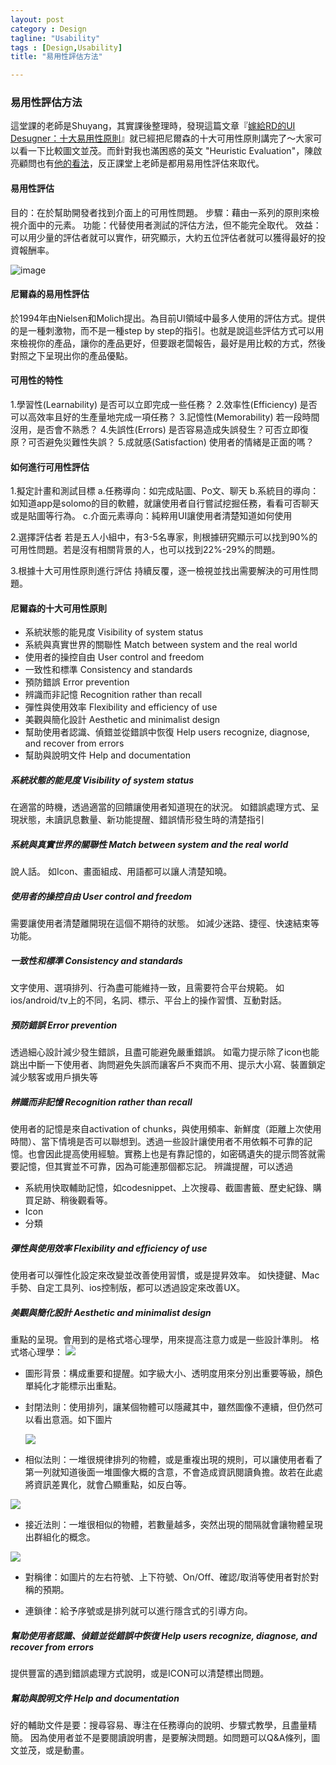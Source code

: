 ```yaml
---
layout: post
category : Design 
tagline: "Usability"
tags : [Design,Usability]
title: "易用性評估方法"

---
```


### 易用性評估方法

這堂課的老師是Shuyang，其實課後整理時，發現這篇文章『[嫁給RD的UI Desugner：十大易用性原則](http://blog.akanelee.me/posts/160115-top-ten-usability-principles)』就已經把尼爾森的十大可用性原則講完了～大家可以看一下比較圖文並茂。而針對我也滿困惑的英文 "Heuristic Evaluation"，陳啟亮顧問也有[他的看法](http://www.xxc.idv.tw/dokuwiki/heuristics_usability_evaluation)，反正課堂上老師是都用易用性評估來取代。

#### 易用性評估
目的：在於幫助開發者找到介面上的可用性問題。
步驟：藉由一系列的原則來檢視介面中的元素。
功能：代替使用者測試的評估方法，但不能完全取代。
效益：可以用少量的評估者就可以實作，研究顯示，大約五位評估者就可以獲得最好的投資報酬率。

![image](https://farm1.staticflickr.com/336/20326329758_4404970cf7_o.gif)
#### 尼爾森的易用性評估
於1994年由Nielsen和Molich提出。為目前UI領域中最多人使用的評估方式。提供的是一種刺激物，而不是一種step by step的指引。也就是說這些評估方式可以用來檢視你的產品，讓你的產品更好，但要跟老闆報告，最好是用比較的方式，然後對照之下呈現出你的產品優點。

#### 可用性的特性
1.學習性(Learnability)
是否可以立即完成一些任務？
2.效率性(Efficiency)
是否可以高效率且好的生產量地完成一項任務？
3.記憶性(Memorability)
若一段時間沒用，是否會不熟悉？
4.失誤性(Errors)
是否容易造成失誤發生？可否立即復原？可否避免災難性失誤？
5.成就感(Satisfaction)
使用者的情緒是正面的嗎？

#### 如何進行可用性評估
1.擬定計畫和測試目標
a.任務導向：如完成貼圖、Po文、聊天
b.系統目的導向：如知道app是solomo的目的軟體，就讓使用者自行嘗試挖掘任務，看看可否聊天或是貼圖等行為。
c.介面元素導向：純粹用UI讓使用者清楚知道如何使用

2.選擇評估者
若是五人小組中，有3-5名專家，則根據研究顯示可以找到90%的可用性問題。若是沒有相關背景的人，也可以找到22%-29%的問題。

3.根據十大可用性原則進行評估
持續反覆，逐一檢視並找出需要解決的可用性問題。


#### 尼爾森的十大可用性原則
- 系統狀態的能見度 Visibility of system status
- 系統與真實世界的關聯性 Match between system and the real world
- 使用者的操控自由 User control and freedom
- 一致性和標準 Consistency and standards
- 預防錯誤 Error prevention
- 辨識而非記憶 Recognition rather than recall
- 彈性與使用效率 Flexibility and efficiency of use
- 美觀與簡化設計 Aesthetic and minimalist design
- 幫助使用者認識、偵錯並從錯誤中恢復 Help users recognize, diagnose, and recover from errors
- 幫助與說明文件 Help and documentation


##### 系統狀態的能見度 Visibility of system status
在適當的時機，透過適當的回饋讓使用者知道現在的狀況。
如錯誤處理方式、呈現狀態，未讀訊息數量、新功能提醒、錯誤情形發生時的清楚指引

##### 系統與真實世界的關聯性 Match between system and the real world
說人話。
如Icon、畫面組成、用語都可以讓人清楚知曉。

##### 使用者的操控自由 User control and freedom
需要讓使用者清楚離開現在這個不期待的狀態。
如減少迷路、捷徑、快速結束等功能。

##### 一致性和標準 Consistency and standards
文字使用、選項排列、行為盡可能維持一致，且需要符合平台規範。
如ios/android/tv上的不同，名詞、標示、平台上的操作習慣、互動對話。

##### 預防錯誤 Error prevention
透過細心設計減少發生錯誤，且盡可能避免嚴重錯誤。
如電力提示除了icon也能跳出中斷一下使用者、詢問避免失誤而讓客戶不爽而不用、提示大小寫、裝置鎖定減少駭客或用戶損失等

##### 辨識而非記憶 Recognition rather than recall
使用者的記憶是來自activation of chunks，與使用頻率、新鮮度（距離上次使用時間）、當下情境是否可以聯想到。透過一些設計讓使用者不用依賴不可靠的記憶。也會因此提高使用經驗。實務上也是有靠記憶的，如密碼遺失的提示問答就需要記憶，但其實並不可靠，因為可能連那個都忘記。
辨識提醒，可以透過
- 系統用快取輔助記憶，如codesnippet、上次搜尋、截圖書籤、歷史紀錄、購買足跡、稍後觀看等。
- Icon
- 分類
##### 彈性與使用效率 Flexibility and efficiency of use
使用者可以彈性化設定來改變並改善使用習慣，或是提昇效率。
如快捷鍵、Mac手勢、自定工具列、ios控制版，都可以透過設定來改善UX。

##### 美觀與簡化設計 Aesthetic and minimalist design
重點的呈現。會用到的是格式塔心理學，用來提高注意力或是一些設計準則。
格式塔心理學：
![](https://farm1.staticflickr.com/563/19892789064_cfddfbeab5_o.jpg)

- 圖形背景：構成重要和提醒。如字級大小、透明度用來分別出重要等級，顏色單純化才能標示出重點。

- 封閉法則：使用排列，讓某個物體可以隱藏其中，雖然圖像不連續，但仍然可以看出意涵。如下圖片

	![](https://farm1.staticflickr.com/567/20489162146_679c2c82ce_o.jpg)

- 相似法則：一堆很規律排列的物體，或是重複出現的規則，可以讓使用者看了第一列就知道後面一堆圖像大概的含意，不會造成資訊閱讀負擔。故若在此處將資訊差異化，就會凸顯重點，如反白等。

![](https://farm1.staticflickr.com/563/20506742132_b4e1e51364_o.png)

- 接近法則：一堆很相似的物體，若數量越多，突然出現的間隔就會讓物體呈現出群組化的概念。

 ![](https://farm1.staticflickr.com/563/20328864959_7e157539e1_o.png)

- 對稱律：如圖片的左右符號、上下符號、On/Off、確認/取消等使用者對於對稱的預期。

- 連鎖律：給予序號或是排列就可以進行隱含式的引導方向。

##### 幫助使用者認識、偵錯並從錯誤中恢復 Help users recognize, diagnose, and recover from errors
提供豐富的遇到錯誤處理方式說明，或是ICON可以清楚標出問題。

##### 幫助與說明文件 Help and documentation
好的輔助文件是要：搜尋容易、專注在任務導向的說明、步驟式教學，且盡量精簡。
因為使用者並不是要閱讀說明書，是要解決問題。如問題可以Q&A條列，圖文並茂，或是動畫。

